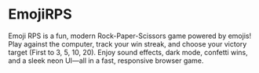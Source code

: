 # EmojiRPS
Emoji RPS is a fun, modern Rock-Paper-Scissors game powered by emojis! Play against the computer, track your win streak, and choose your victory target (First to 3, 5, 10, 20). Enjoy sound effects, dark mode, confetti wins, and a sleek neon UI—all in a fast, responsive browser game.
